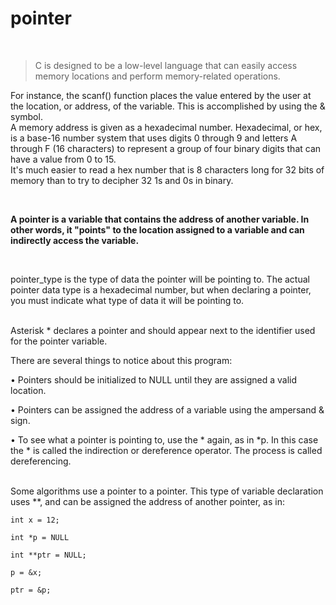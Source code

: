 # pointer
<br>

> C is designed to be a low-level language that can easily access memory locations and perform memory-related operations. 

For instance, the scanf() function places the value entered by the user at the location, or address, of the variable. This is accomplished by using the & symbol. 
<br>
A memory address is given as a hexadecimal number. Hexadecimal, or hex, is a base-16 number system that uses digits 0 through 9 and letters A through F (16 characters) to represent a group of four binary digits that can have a value from 0 to 15.
<br>
It's much easier to read a hex number that is 8 characters long for 32 bits of memory than to try to decipher 32 1s and 0s in binary.


<br>

**A pointer is a variable that contains the address of another variable. In other words, it "points" to the location assigned to a variable and can indirectly access the variable.**

<br>

pointer_type is the type of data the pointer will be pointing to. The actual pointer data type is a hexadecimal number, but when declaring a pointer, you must indicate what type of data it will be pointing to.

<br>
Asterisk * declares a pointer and should appear next to the identifier used for the pointer variable.

<br>

There are several things to notice about this program:

• Pointers should be initialized to NULL until they are assigned a valid location.

• Pointers can be assigned the address of a variable using the ampersand & sign.

• To see what a pointer is pointing to, use the * again, as in *p. In this case the * is called the indirection or dereference operator. The process is called dereferencing.

<br>
Some algorithms use a pointer to a pointer. This type of variable declaration uses **, and can be assigned the address of another pointer, as in:

```
int x = 12;

int *p = NULL

int **ptr = NULL;

p = &x;

ptr = &p;
```